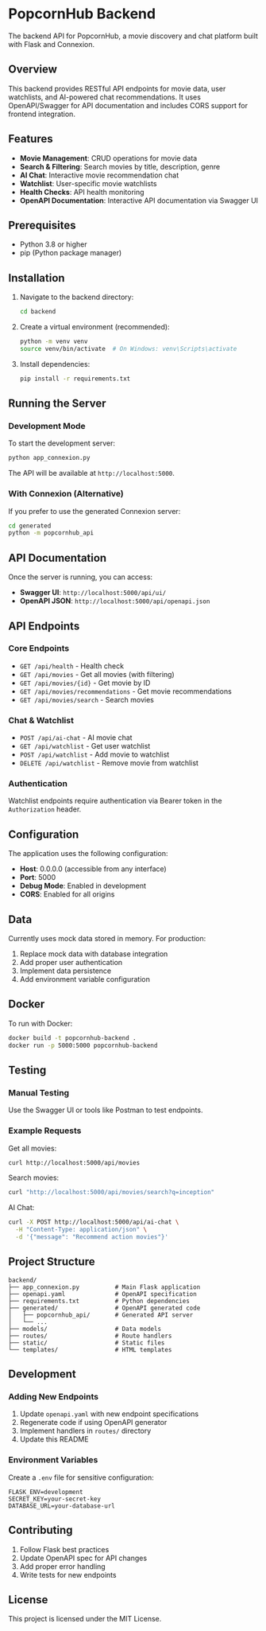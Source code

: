 # PopcornHub Backend

The backend API for PopcornHub, a movie discovery and chat platform built with Flask and Connexion.

## Overview

This backend provides RESTful API endpoints for movie data, user watchlists, and AI-powered chat recommendations. It uses OpenAPI/Swagger for API documentation and includes CORS support for frontend integration.

## Features

- **Movie Management**: CRUD operations for movie data
- **Search & Filtering**: Search movies by title, description, genre
- **AI Chat**: Interactive movie recommendation chat
- **Watchlist**: User-specific movie watchlists
- **Health Checks**: API health monitoring
- **OpenAPI Documentation**: Interactive API documentation via Swagger UI

## Prerequisites

- Python 3.8 or higher
- pip (Python package manager)

## Installation

1. Navigate to the backend directory:
   ```bash
   cd backend
   ```

2. Create a virtual environment (recommended):
   ```bash
   python -m venv venv
   source venv/bin/activate  # On Windows: venv\Scripts\activate
   ```

3. Install dependencies:
   ```bash
   pip install -r requirements.txt
   ```

## Running the Server

### Development Mode

To start the development server:

```bash
python app_connexion.py
```

The API will be available at `http://localhost:5000`.

### With Connexion (Alternative)

If you prefer to use the generated Connexion server:

```bash
cd generated
python -m popcornhub_api
```

## API Documentation

Once the server is running, you can access:

- **Swagger UI**: `http://localhost:5000/api/ui/`
- **OpenAPI JSON**: `http://localhost:5000/api/openapi.json`

## API Endpoints

### Core Endpoints

- `GET /api/health` - Health check
- `GET /api/movies` - Get all movies (with filtering)
- `GET /api/movies/{id}` - Get movie by ID
- `GET /api/movies/recommendations` - Get movie recommendations
- `GET /api/movies/search` - Search movies

### Chat & Watchlist

- `POST /api/ai-chat` - AI movie chat
- `GET /api/watchlist` - Get user watchlist
- `POST /api/watchlist` - Add movie to watchlist
- `DELETE /api/watchlist` - Remove movie from watchlist

### Authentication

Watchlist endpoints require authentication via Bearer token in the `Authorization` header.

## Configuration

The application uses the following configuration:

- **Host**: 0.0.0.0 (accessible from any interface)
- **Port**: 5000
- **Debug Mode**: Enabled in development
- **CORS**: Enabled for all origins

## Data

Currently uses mock data stored in memory. For production:

1. Replace mock data with database integration
2. Add proper user authentication
3. Implement data persistence
4. Add environment variable configuration

## Docker

To run with Docker:

```bash
docker build -t popcornhub-backend .
docker run -p 5000:5000 popcornhub-backend
```

## Testing

### Manual Testing

Use the Swagger UI or tools like Postman to test endpoints.

### Example Requests

Get all movies:
```bash
curl http://localhost:5000/api/movies
```

Search movies:
```bash
curl "http://localhost:5000/api/movies/search?q=inception"
```

AI Chat:
```bash
curl -X POST http://localhost:5000/api/ai-chat \
  -H "Content-Type: application/json" \
  -d '{"message": "Recommend action movies"}'
```

## Project Structure

```
backend/
├── app_connexion.py          # Main Flask application
├── openapi.yaml              # OpenAPI specification
├── requirements.txt          # Python dependencies
├── generated/                # OpenAPI generated code
│   ├── popcornhub_api/       # Generated API server
│   └── ...
├── models/                   # Data models
├── routes/                   # Route handlers
├── static/                   # Static files
└── templates/                # HTML templates
```

## Development

### Adding New Endpoints

1. Update `openapi.yaml` with new endpoint specifications
2. Regenerate code if using OpenAPI generator
3. Implement handlers in `routes/` directory
4. Update this README

### Environment Variables

Create a `.env` file for sensitive configuration:

```
FLASK_ENV=development
SECRET_KEY=your-secret-key
DATABASE_URL=your-database-url
```

## Contributing

1. Follow Flask best practices
2. Update OpenAPI spec for API changes
3. Add proper error handling
4. Write tests for new endpoints

## License

This project is licensed under the MIT License.